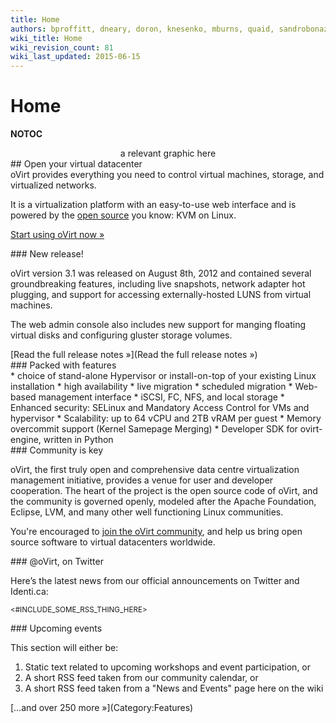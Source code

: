 ```yaml
---
title: Home
authors: bproffitt, dneary, doron, knesenko, mburns, quaid, sandrobonazzola, theron
wiki_title: Home
wiki_revision_count: 81
wiki_last_updated: 2015-06-15
---
```


# Home

__NOTOC__

<div class="row">
<div class="span4 offset1 well well-small muted">
<div class="hero-unit">
<center class="rotate-splash">
a relevant
graphic here

</center>
</div>
</div>
<div class="span6">
## Open your virtual datacenter

<div class="pad-sides">
oVirt provides everything you need to control virtual machines, storage, and virtualized networks.

It is a virtualization platform with an easy-to-use web interface and is powered by the [open source](Licensing) you know: KVM on Linux.

<span class="btn btn-action">[Start using oVirt now »](../Download)</span>

</div>
</div>
</div>
<div class="row">
<div class="span4 pad-left pad-right-small">
### New release!

oVirt version 3.1 was released on August 8th, 2012 and contained several groundbreaking features, including live snapshots, network adapter hot plugging, and support for accessing externally-hosted LUNS from virtual machines.

The web admin console also includes new support for manging floating virtual disks and configuring gluster storage volumes.

<div class="pull-right">
[Read the full release notes »](Read the full release notes »)

</div>
</div>
<div class="span8 pad-left-small pad-right">
### Packed with features

<div class="column-split">
*   choice of stand-alone Hypervisor or install-on-top of your existing Linux installation
*   high availability
*   live migration
*   scheduled migration
*   Web-based management interface
*   iSCSI, FC, NFS, and local storage
*   Enhanced security: SELinux and Mandatory Access Control for VMs and hypervisor
*   Scalability: up to 64 vCPU and 2TB vRAM per guest
*   Memory overcommit support (Kernel Samepage Merging)
*   Developer SDK for ovirt-engine, written in Python

</div>
<div class="pull-right">
</div>
</div>
</div>
<div class="row">
<div class="span4 pad-left pad-right-small">
### Community is key

oVirt, the first truly open and comprehensive data centre virtualization management initiative, provides a venue for user and developer cooperation. The heart of the project is the open source code of oVirt, and the community is governed openly, modeled after the Apache Foundation, Eclipse, LVM, and many other well functioning Linux communities.

You're encouraged to [ join the oVirt community](../Community), and help us bring open source software to virtual datacenters worldwide.

</div>
<div class="span4 pad-left-small pad-right-small">
### @oVirt, on Twitter

Here’s the latest news from our official announcements on Twitter and Identi.ca:

<small class="muted"><#INCLUDE_SOME_RSS_THING_HERE></small>

</div>
<div class="span4 pad-left-small pad-right">
### Upcoming events

This section will either be:

1.  Static text related to upcoming workshops and event participation, or
2.  A short RSS feed taken from our community calendar, or
3.  A short RSS feed taken from a "News and Events" page here on the wiki

</div>
</div>
[…and over 250 more »](Category:Features)
